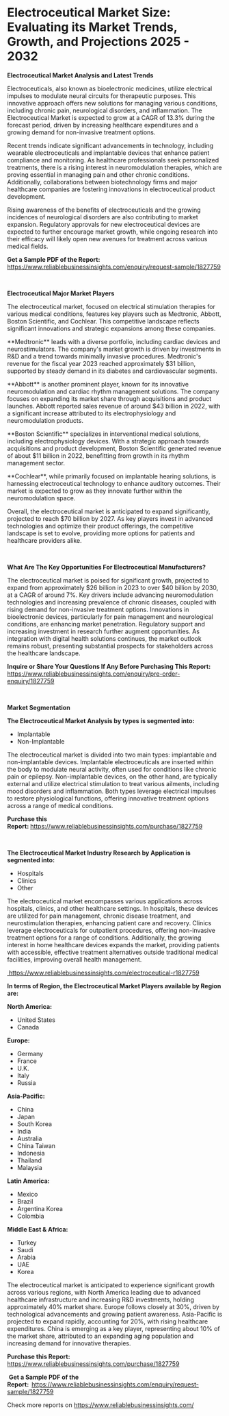 <p><h1>Electroceutical Market Size: Evaluating its Market Trends, Growth, and Projections 2025 - 2032</h1></p><p><strong>Electroceutical Market Analysis and Latest Trends</strong></p>
<p><p>Electroceuticals, also known as bioelectronic medicines, utilize electrical impulses to modulate neural circuits for therapeutic purposes. This innovative approach offers new solutions for managing various conditions, including chronic pain, neurological disorders, and inflammation. The Electroceutical Market is expected to grow at a CAGR of 13.3% during the forecast period, driven by increasing healthcare expenditures and a growing demand for non-invasive treatment options. </p><p>Recent trends indicate significant advancements in technology, including wearable electroceuticals and implantable devices that enhance patient compliance and monitoring. As healthcare professionals seek personalized treatments, there is a rising interest in neuromodulation therapies, which are proving essential in managing pain and other chronic conditions. Additionally, collaborations between biotechnology firms and major healthcare companies are fostering innovations in electroceutical product development. </p><p>Rising awareness of the benefits of electroceuticals and the growing incidences of neurological disorders are also contributing to market expansion. Regulatory approvals for new electroceutical devices are expected to further encourage market growth, while ongoing research into their efficacy will likely open new avenues for treatment across various medical fields.</p></p>
<p><strong>Get a Sample PDF of the Report:&nbsp;</strong> <a href="https://www.reliablebusinessinsights.com/enquiry/request-sample/1827759?utm_campaign=2255&utm_medium=2&utm_source=Github&utm_content=ia&utm_term=03032025&utm_id=electroceutical">https://www.reliablebusinessinsights.com/enquiry/request-sample/1827759</a></p>
<p>&nbsp;</p>
<p><strong>Electroceutical Major Market Players</strong></p>
<p><p>The electroceutical market, focused on electrical stimulation therapies for various medical conditions, features key players such as Medtronic, Abbott, Boston Scientific, and Cochlear. This competitive landscape reflects significant innovations and strategic expansions among these companies.</p><p>**Medtronic** leads with a diverse portfolio, including cardiac devices and neurostimulators. The company's market growth is driven by investments in R&D and a trend towards minimally invasive procedures. Medtronic's revenue for the fiscal year 2023 reached approximately $31 billion, supported by steady demand in its diabetes and cardiovascular segments.</p><p>**Abbott** is another prominent player, known for its innovative neuromodulation and cardiac rhythm management solutions. The company focuses on expanding its market share through acquisitions and product launches. Abbott reported sales revenue of around $43 billion in 2022, with a significant increase attributed to its electrophysiology and neuromodulation products.</p><p>**Boston Scientific** specializes in interventional medical solutions, including electrophysiology devices. With a strategic approach towards acquisitions and product development, Boston Scientific generated revenue of about $11 billion in 2022, benefitting from growth in its rhythm management sector.</p><p>**Cochlear**, while primarily focused on implantable hearing solutions, is harnessing electroceutical technology to enhance auditory outcomes. Their market is expected to grow as they innovate further within the neuromodulation space. </p><p>Overall, the electroceutical market is anticipated to expand significantly, projected to reach $70 billion by 2027. As key players invest in advanced technologies and optimize their product offerings, the competitive landscape is set to evolve, providing more options for patients and healthcare providers alike.</p></p>
<p>&nbsp;</p>
<p><strong>What Are The Key Opportunities For Electroceutical Manufacturers?</strong></p>
<p><p>The electroceutical market is poised for significant growth, projected to expand from approximately $26 billion in 2023 to over $40 billion by 2030, at a CAGR of around 7%. Key drivers include advancing neuromodulation technologies and increasing prevalence of chronic diseases, coupled with rising demand for non-invasive treatment options. Innovations in bioelectronic devices, particularly for pain management and neurological conditions, are enhancing market penetration. Regulatory support and increasing investment in research further augment opportunities. As integration with digital health solutions continues, the market outlook remains robust, presenting substantial prospects for stakeholders across the healthcare landscape.</p></p>
<p><strong>Inquire or Share Your Questions If Any Before Purchasing This Report:</strong> <a href="https://www.reliablebusinessinsights.com/enquiry/pre-order-enquiry/1827759?utm_campaign=2255&utm_medium=2&utm_source=Github&utm_content=ia&utm_term=03032025&utm_id=electroceutical">https://www.reliablebusinessinsights.com/enquiry/pre-order-enquiry/1827759</a></p>
<p>&nbsp;</p>
<p><strong>Market Segmentation</strong></p>
<p><strong>The Electroceutical Market Analysis by types is segmented into:</strong></p>
<p><ul><li>Implantable</li><li>Non-Implantable</li></ul></p>
<p><p>The electroceutical market is divided into two main types: implantable and non-implantable devices. Implantable electroceuticals are inserted within the body to modulate neural activity, often used for conditions like chronic pain or epilepsy. Non-implantable devices, on the other hand, are typically external and utilize electrical stimulation to treat various ailments, including mood disorders and inflammation. Both types leverage electrical impulses to restore physiological functions, offering innovative treatment options across a range of medical conditions.</p></p>
<p><strong>Purchase this Report:&nbsp;</strong><a href="https://www.reliablebusinessinsights.com/purchase/1827759?utm_campaign=2255&utm_medium=2&utm_source=Github&utm_content=ia&utm_term=03032025&utm_id=electroceutical">https://www.reliablebusinessinsights.com/purchase/1827759</a></p>
<p>&nbsp;</p>
<p><strong>The Electroceutical Market Industry Research by Application is segmented into:</strong></p>
<p><ul><li>Hospitals</li><li>Clinics</li><li>Other</li></ul></p>
<p><p>The electroceutical market encompasses various applications across hospitals, clinics, and other healthcare settings. In hospitals, these devices are utilized for pain management, chronic disease treatment, and neurostimulation therapies, enhancing patient care and recovery. Clinics leverage electroceuticals for outpatient procedures, offering non-invasive treatment options for a range of conditions. Additionally, the growing interest in home healthcare devices expands the market, providing patients with accessible, effective treatment alternatives outside traditional medical facilities, improving overall health management.</p></p>
<p><a href="https://www.reliablebusinessinsights.com/electroceutical-r1827759?utm_campaign=2255&utm_medium=2&utm_source=Github&utm_content=ia&utm_term=03032025&utm_id=electroceutical">&nbsp;https://www.reliablebusinessinsights.com/electroceutical-r1827759</a></p>
<p><strong>In terms of Region, the Electroceutical Market Players available by Region are:</strong></p>
<p>
    <p> <strong> North America: </strong>
        <ul>
            <li>United States</li>
            <li>Canada</li>
        </ul>
        </p> 
    <p> <strong> Europe: </strong>
        <ul>
            <li>Germany</li>
            <li>France</li>
            <li>U.K.</li>
            <li>Italy</li>
            <li>Russia</li>
        </ul>
        </p> 
    <p> <strong> Asia-Pacific: </strong>
        <ul>
            <li>China</li>
            <li>Japan</li>
            <li>South Korea</li>
            <li>India</li>
            <li>Australia</li>
            <li>China Taiwan</li>
            <li>Indonesia</li>
            <li>Thailand</li>
            <li>Malaysia</li>
        </ul>
        </p> 
    <p> <strong> Latin America: </strong>
        <ul>
            <li>Mexico</li>
            <li>Brazil</li>
            <li>Argentina Korea</li>
            <li>Colombia</li>
        </ul>
        </p> 
    <p> <strong> Middle East & Africa: </strong>
        <ul>
            <li>Turkey</li>
            <li>Saudi</li>
            <li>Arabia</li>
            <li>UAE</li>
            <li>Korea</li>
        </ul>
    </p>
    </p>
<p><p>The electroceutical market is anticipated to experience significant growth across various regions, with North America leading due to advanced healthcare infrastructure and increasing R&D investments, holding approximately 40% market share. Europe follows closely at 30%, driven by technological advancements and growing patient awareness. Asia-Pacific is projected to expand rapidly, accounting for 20%, with rising healthcare expenditures. China is emerging as a key player, representing about 10% of the market share, attributed to an expanding aging population and increasing demand for innovative therapies.</p></p>
<p><strong>Purchase this Report: </strong><a href="https://www.reliablebusinessinsights.com/purchase/1827759?utm_campaign=2255&utm_medium=2&utm_source=Github&utm_content=ia&utm_term=03032025&utm_id=electroceutical">https://www.reliablebusinessinsights.com/purchase/1827759</a></p>
<p>&nbsp;<strong>Get a Sample PDF of the Report:&nbsp;&nbsp;</strong><a href="https://www.reliablebusinessinsights.com/enquiry/request-sample/1827759?utm_campaign=2255&utm_medium=2&utm_source=Github&utm_content=ia&utm_term=03032025&utm_id=electroceutical">https://www.reliablebusinessinsights.com/enquiry/request-sample/1827759</a></p>
<p><strong></strong></p>
<p>Check more reports on <a href="https://www.reliablebusinessinsights.com/?utm_campaign=2255&utm_medium=2&utm_source=Github&utm_content=ia&utm_term=03032025&utm_id=electroceutical">https://www.reliablebusinessinsights.com/</a></p>